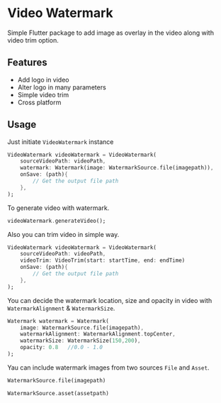 
# Video Watermark

Simple Flutter package to add image as overlay in the video along with video trim option.




## Features

- Add logo in video
- Alter logo in many parameters 
- Simple video trim
- Cross platform


## Usage

Just initiate `VideoWatermark` instance


```dart
VideoWatermark videoWatermark = VideoWatermark(
    sourceVideoPath: videoPath,
    watermark: Watermark(image: WatermarkSource.file(imagepath)),
    onSave: (path){
        // Get the output file path
    },
);
```

To generate video with watermark.

```dart
videoWatermark.generateVideo();
```

Also you can trim video in simple way.

```dart
VideoWatermark videoWatermark = VideoWatermark(
    sourceVideoPath: videoPath,
    videoTrim: VideoTrim(start: startTime, end: endTime)
    onSave: (path){
        // Get the output file path
    },
);
```

You can decide the watermark location, size and opacity in video with `WatermarkAlignment` & `WatermarkSize`.

```dart
Watermark watermark = Watermark(
    image: WatermarkSource.file(imagepath),
    watermarkAlignment: WatermarkAlignment.topCenter,
    watermarkSize: WatermarkSize(150,200),
    opacity: 0.8   //0.0 - 1.0
);
```

Yau can include watermark images from two sources `File` and `Asset`.

```dart
WatermarkSource.file(imagepath)
```

```dart
WatermarkSource.asset(assetpath)
```